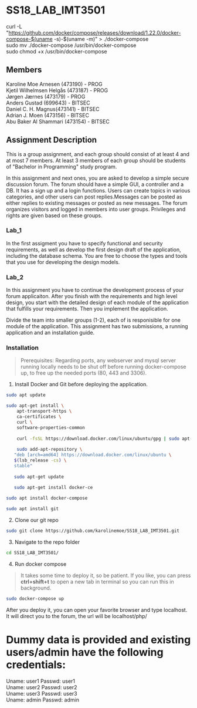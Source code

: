 # SS18_LAB_IMT3501

curl -L "https://github.com/docker/compose/releases/download/1.22.0/docker-compose-$(uname -s)-$(uname -m)" > ./docker-compose <br>
sudo mv ./docker-compose /usr/bin/docker-compose <br>
sudo chmod +x /usr/bin/docker-compose <br>


## Members  
Karoline Moe Arnesen (473190) - PROG  
Kjetil Wilhelmsen Helgås (473187) - PROG  
Jørgen Jærnes (473179) - PROG  
Anders Gustad (699643) - BITSEC  
Daniel C. H. Magnus(473141) - BITSEC  
Adrian J. Moen (473156) - BITSEC  
Abu Baker Al Shammari (473154) - BITSEC  

## Assignment Description
This is a group assignment, and each group should consist of at least 4 and at most 7 members. At least 3 members of each group should be students of "Bachelor in Programming" study program. 


In this assignment and next ones, you are asked to develop a simple secure discussion forum. The forum should have a simple GUI, a controller and a DB. It has a sign up and a login functions. Users can create topics in various categories, and other users  can post replies.Messages can be posted as either replies to existing messages or posted as new messages. The forum organizes visitors and logged in members into user groups. Privileges and rights are given based on these groups.  

### Lab_1
In the first assigment you have to specify functional and  security requirements, as well as develop the first design draft of the application, including the database schema. You are free to choose the types and tools that you use for developing the design models. 

### Lab_2
In this assignment you have to continue the development process of your forum applicaiton. After you finish with the requirements and high level design, you start with the detailed design of each module of the application that fulfills your requirements. Then you implement the application.  

Divide the team into smaller groups (1-2), each of is responisible for one module of the application.  This assignment has two submissions, a running application and an installation guide. 


### Installation
> Prerequisites: Regarding ports, any webserver and mysql server running locally needs to be shut off before running docker-compose up, to free up the needed ports (80, 443 and 3306). 

1. Install Docker and Git before deploying the application.

```sh
sudo apt update
```

```sh
sudo apt-get install \
    apt-transport-https \
    ca-certificates \
    curl \
    software-properties-common
    
    curl -fsSL https://download.docker.com/linux/ubuntu/gpg | sudo apt-key add -
    
    sudo add-apt-repository \
   "deb [arch=amd64] https://download.docker.com/linux/ubuntu \
   $(lsb_release -cs) \
   stable"
   
   sudo apt-get update
   
   sudo apt-get install docker-ce
```

```sh
sudo apt install docker-compose 
```

```sh
sudo apt install git       
```

2. Clone our git repo

```sh
sudo git clone https://github.com/karolinemoe/SS18_LAB_IMT3501.git         
```

3. Navigate to the repo folder

```sh
cd SS18_LAB_IMT3501/
```

4. Run docker compose
> It takes some time to deploy it, so be patient. If you like, you can press __ctrl+shift+t__ to open a new tab in terminal so you can run this in background.

```sh
sudo docker-compose up
```

After you deploy it, you can open your favorite browser and type localhost. It will direct you to the forum, the url will be localhost/php/ <br/>

# Dummy data is provided and existing users/admin have the following credentials: <br/>
Uname: user1 Passwd: user1 <br/>
Uname: user2 Passwd: user2 <br/>
Uname: user3 Passwd: user3 <br/>
Uname: admin Passwd: admin <br/>


